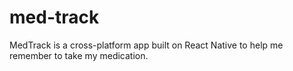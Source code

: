 # med-track
MedTrack is a cross-platform app built on React Native to help me remember to take my medication.

